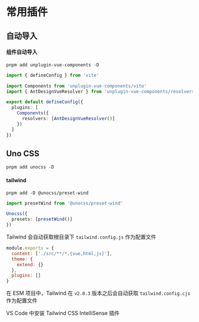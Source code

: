# 常用插件

## 自动导入

#### 组件自动导入

```shell
pnpm add unplugin-vue-components -D
```

```ts
import { defineConfig } from 'vite'

import Components from 'unplugin-vue-components/vite'
import { AntDesignVueResolver } from 'unplugin-vue-components/resolvers'

export default defineConfig({
  plugins: [
    Components({
      resolvers: [AntDesignVueResolver()]
    })
  ]
})
```

## Uno CSS

```shell
pnpm add unocss -D
```

#### tailwind

```shell
pnpm add -D @unocss/preset-wind
```

```ts
import presetWind from '@unocss/preset-wind'

Unocss({
  presets: [presetWind()]
})
```

Tailwind 会自动获取根目录下 `tailwind.config.js` 作为配置文件

```js
module.exports = {
  content: ['./src/**/*.{vue,html,js}'],
  theme: {
    extend: {}
  },
  plugins: []
}
```

在 ESM 项目中，Tailwind 在 `v2.0.3` 版本之后会自动获取 `tailwind.config.cjs` 作为配置文件

VS Code 中安装 Tailwind CSS IntelliSense 插件
